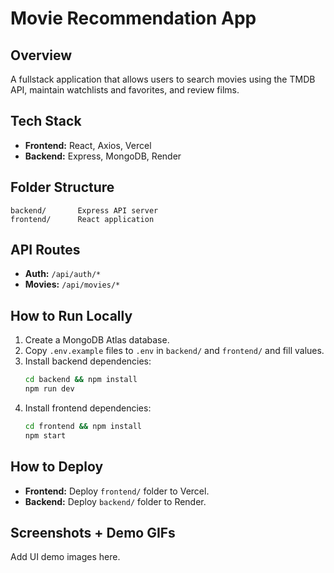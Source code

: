 # Movie Recommendation App

## Overview
A fullstack application that allows users to search movies using the TMDB API, maintain watchlists and favorites, and review films.

## Tech Stack
- **Frontend:** React, Axios, Vercel
- **Backend:** Express, MongoDB, Render

## Folder Structure
```
backend/       Express API server
frontend/      React application
```

## API Routes
- **Auth:** `/api/auth/*`
- **Movies:** `/api/movies/*`

## How to Run Locally
1. Create a MongoDB Atlas database.
2. Copy `.env.example` files to `.env` in `backend/` and `frontend/` and fill values.
3. Install backend dependencies:
   ```bash
   cd backend && npm install
   npm run dev
   ```
4. Install frontend dependencies:
   ```bash
   cd frontend && npm install
   npm start
   ```

## How to Deploy
- **Frontend:** Deploy `frontend/` folder to Vercel.
- **Backend:** Deploy `backend/` folder to Render.

## Screenshots + Demo GIFs
Add UI demo images here.
